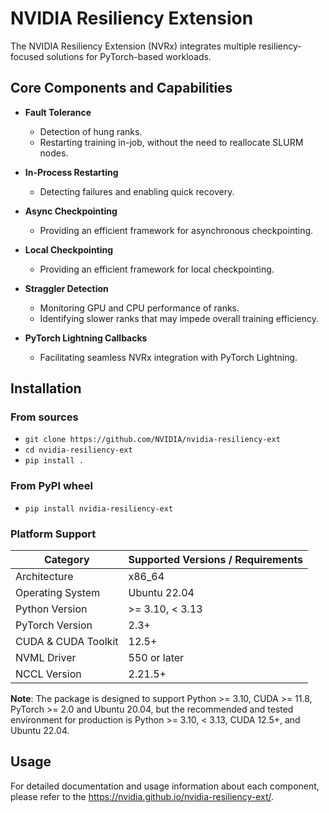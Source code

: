 # NVIDIA Resiliency Extension

The NVIDIA Resiliency Extension (NVRx) integrates multiple resiliency-focused solutions for PyTorch-based workloads.

## Core Components and Capabilities

- **Fault Tolerance**
  - Detection of hung ranks.  
  - Restarting training in-job, without the need to reallocate SLURM nodes.

- **In-Process Restarting**
  - Detecting failures and enabling quick recovery.

- **Async Checkpointing**
  - Providing an efficient framework for asynchronous checkpointing.

- **Local Checkpointing**
  - Providing an efficient framework for local checkpointing.

- **Straggler Detection**
  - Monitoring GPU and CPU performance of ranks.  
  - Identifying slower ranks that may impede overall training efficiency.

- **PyTorch Lightning Callbacks**
  - Facilitating seamless NVRx integration with PyTorch Lightning.

## Installation

### From sources
- `git clone https://github.com/NVIDIA/nvidia-resiliency-ext`
- `cd nvidia-resiliency-ext`
- `pip install .`


### From PyPI wheel
- `pip install nvidia-resiliency-ext`

### Platform Support

| Category            | Supported Versions / Requirements            |
|---------------------|----------------------------------------------|
| Architecture         | x86_64                                      |
| Operating System     | Ubuntu 22.04                                |
| Python Version       | >= 3.10, < 3.13                             |
| PyTorch Version      | 2.3+                                        |
| CUDA & CUDA Toolkit  | 12.5+                                       |
| NVML Driver          | 550 or later                                |
| NCCL Version         | 2.21.5+                                     |

**Note**: The package is designed to support Python >= 3.10, CUDA >= 11.8, PyTorch >= 2.0 and Ubuntu 20.04, but the recommended and tested environment for production is Python >= 3.10, < 3.13, CUDA 12.5+, and Ubuntu 22.04.

## Usage

For detailed documentation and usage information about each component, please refer to the https://nvidia.github.io/nvidia-resiliency-ext/.
